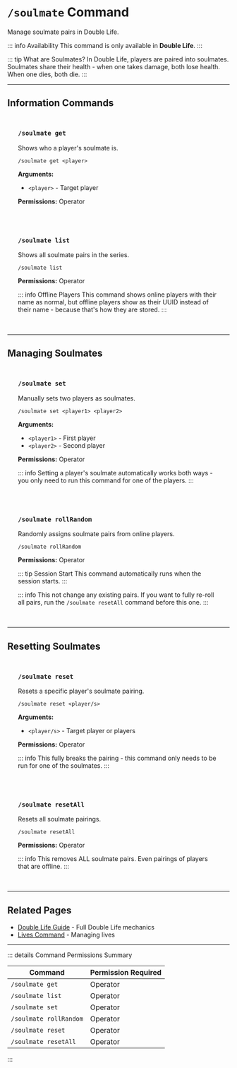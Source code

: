 #  `/soulmate` Command

Manage soulmate pairs in Double Life.

::: info Availability
This command is only available in **Double Life**.
:::

::: tip What are Soulmates?
In Double Life, players are paired into soulmates. Soulmates share their health - when one takes damage, both lose health. When one dies, both die.
:::

---

## Information Commands

<div class="command-block">

### `/soulmate get`

Shows who a player's soulmate is.

```
/soulmate get <player>
```

**Arguments:**
- `<player>` - Target player

**Permissions:** Operator

</div>

<div class="command-block">

### `/soulmate list`

Shows all soulmate pairs in the series.

```
/soulmate list
```

**Permissions:** Operator

::: info Offline Players
This command shows online players with their name as normal, but offline players show as their UUID instead of their name - because that's how they are stored.
:::

</div>

---

## Managing Soulmates

<div class="command-block">

### `/soulmate set`

Manually sets two players as soulmates.

```
/soulmate set <player1> <player2>
```

**Arguments:**
- `<player1>` - First player
- `<player2>` - Second player

**Permissions:** Operator

::: info
Setting a player's soulmate automatically works both ways - you only need to run this command for one of the players.
:::

</div>

<div class="command-block">

### `/soulmate rollRandom`

Randomly assigns soulmate pairs from online players.

```
/soulmate rollRandom
```

**Permissions:** Operator

::: tip Session Start
This command automatically runs when the session starts.
:::

::: info
This not change any existing pairs. If you want to fully re-roll all pairs, run the `/soulmate resetAll` command before this one.
:::

</div>

---

## Resetting Soulmates

<div class="command-block">

### `/soulmate reset`

Resets a specific player's soulmate pairing.

```
/soulmate reset <player/s>
```

**Arguments:**
- `<player/s>` - Target player or players

**Permissions:** Operator

::: info
This fully breaks the pairing - this command only needs to be run for one of the soulmates.
:::

</div>

<div class="command-block">

### `/soulmate resetAll`

Resets all soulmate pairings.

```
/soulmate resetAll
```

**Permissions:** Operator

::: info
This removes ALL soulmate pairs. Even pairings of players that are offline.
:::

</div>

---

## Related Pages

- [Double Life Guide](/seasons/double-life) - Full Double Life mechanics
- [Lives Command](/commands/detailed/lives) - Managing lives

---

::: details Command Permissions Summary

| Command                        | Permission Required |
|--------------------------------|---------------------|
| `/soulmate get`                | Operator            |
| `/soulmate list`               | Operator            |
| `/soulmate set`                | Operator            |
| `/soulmate rollRandom`         | Operator            |
| `/soulmate reset`              | Operator            |
| `/soulmate resetAll`           | Operator            |
:::

<style scoped>
.command-block {
  background: var(--vp-c-bg-soft);
  border: 1px solid var(--vp-c-divider);
  border-radius: 8px;
  padding: 1.5rem;
  margin: 1.5rem 0;
}

.command-block h3 {
  margin-top: 0;
  color: var(--vp-c-brand-1);
  font-family: var(--vp-font-family-mono);
}

.command-block > *:last-child {
  margin-bottom: 0;
}
</style>